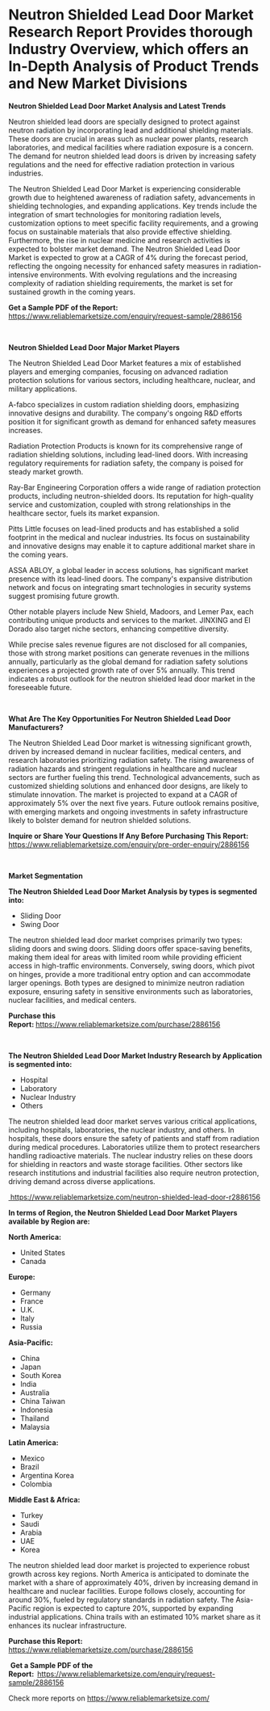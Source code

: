 <p><h1>Neutron Shielded Lead Door Market Research Report Provides thorough Industry Overview, which offers an In-Depth Analysis of Product Trends and New Market Divisions</h1></p><p><strong>Neutron Shielded Lead Door Market Analysis and Latest Trends</strong></p>
<p><p>Neutron shielded lead doors are specially designed to protect against neutron radiation by incorporating lead and additional shielding materials. These doors are crucial in areas such as nuclear power plants, research laboratories, and medical facilities where radiation exposure is a concern. The demand for neutron shielded lead doors is driven by increasing safety regulations and the need for effective radiation protection in various industries.</p><p>The Neutron Shielded Lead Door Market is experiencing considerable growth due to heightened awareness of radiation safety, advancements in shielding technologies, and expanding applications. Key trends include the integration of smart technologies for monitoring radiation levels, customization options to meet specific facility requirements, and a growing focus on sustainable materials that also provide effective shielding. Furthermore, the rise in nuclear medicine and research activities is expected to bolster market demand. The Neutron Shielded Lead Door Market is expected to grow at a CAGR of 4% during the forecast period, reflecting the ongoing necessity for enhanced safety measures in radiation-intensive environments. With evolving regulations and the increasing complexity of radiation shielding requirements, the market is set for sustained growth in the coming years.</p></p>
<p><strong>Get a Sample PDF of the Report:&nbsp;</strong> <a href="https://www.reliablemarketsize.com/enquiry/request-sample/2886156?utm_campaign=1743&utm_medium=2&utm_source=Github&utm_content=ia&utm_term=13032025&utm_id=neutron-shielded-lead-door">https://www.reliablemarketsize.com/enquiry/request-sample/2886156</a></p>
<p>&nbsp;</p>
<p><strong>Neutron Shielded Lead Door Major Market Players</strong></p>
<p><p>The Neutron Shielded Lead Door Market features a mix of established players and emerging companies, focusing on advanced radiation protection solutions for various sectors, including healthcare, nuclear, and military applications.</p><p>A-fabco specializes in custom radiation shielding doors, emphasizing innovative designs and durability. The company's ongoing R&D efforts position it for significant growth as demand for enhanced safety measures increases.</p><p>Radiation Protection Products is known for its comprehensive range of radiation shielding solutions, including lead-lined doors. With increasing regulatory requirements for radiation safety, the company is poised for steady market growth.</p><p>Ray-Bar Engineering Corporation offers a wide range of radiation protection products, including neutron-shielded doors. Its reputation for high-quality service and customization, coupled with strong relationships in the healthcare sector, fuels its market expansion.</p><p>Pitts Little focuses on lead-lined products and has established a solid footprint in the medical and nuclear industries. Its focus on sustainability and innovative designs may enable it to capture additional market share in the coming years.</p><p>ASSA ABLOY, a global leader in access solutions, has significant market presence with its lead-lined doors. The company's expansive distribution network and focus on integrating smart technologies in security systems suggest promising future growth.</p><p>Other notable players include New Shield, Madoors, and Lemer Pax, each contributing unique products and services to the market. JINXING and El Dorado also target niche sectors, enhancing competitive diversity.</p><p>While precise sales revenue figures are not disclosed for all companies, those with strong market positions can generate revenues in the millions annually, particularly as the global demand for radiation safety solutions experiences a projected growth rate of over 5% annually. This trend indicates a robust outlook for the neutron shielded lead door market in the foreseeable future.</p></p>
<p>&nbsp;</p>
<p><strong>What Are The Key Opportunities For Neutron Shielded Lead Door Manufacturers?</strong></p>
<p><p>The Neutron Shielded Lead Door market is witnessing significant growth, driven by increased demand in nuclear facilities, medical centers, and research laboratories prioritizing radiation safety. The rising awareness of radiation hazards and stringent regulations in healthcare and nuclear sectors are further fueling this trend. Technological advancements, such as customized shielding solutions and enhanced door designs, are likely to stimulate innovation. The market is projected to expand at a CAGR of approximately 5% over the next five years. Future outlook remains positive, with emerging markets and ongoing investments in safety infrastructure likely to bolster demand for neutron shielded solutions.</p></p>
<p><strong>Inquire or Share Your Questions If Any Before Purchasing This Report:</strong> <a href="https://www.reliablemarketsize.com/enquiry/pre-order-enquiry/2886156?utm_campaign=1743&utm_medium=2&utm_source=Github&utm_content=ia&utm_term=13032025&utm_id=neutron-shielded-lead-door">https://www.reliablemarketsize.com/enquiry/pre-order-enquiry/2886156</a></p>
<p>&nbsp;</p>
<p><strong>Market Segmentation</strong></p>
<p><strong>The Neutron Shielded Lead Door Market Analysis by types is segmented into:</strong></p>
<p><ul><li> Sliding Door</li><li>Swing Door </li></ul></p>
<p><p>The neutron shielded lead door market comprises primarily two types: sliding doors and swing doors. Sliding doors offer space-saving benefits, making them ideal for areas with limited room while providing efficient access in high-traffic environments. Conversely, swing doors, which pivot on hinges, provide a more traditional entry option and can accommodate larger openings. Both types are designed to minimize neutron radiation exposure, ensuring safety in sensitive environments such as laboratories, nuclear facilities, and medical centers.</p></p>
<p><strong>Purchase this Report:&nbsp;</strong><a href="https://www.reliablemarketsize.com/purchase/2886156?utm_campaign=1743&utm_medium=2&utm_source=Github&utm_content=ia&utm_term=13032025&utm_id=neutron-shielded-lead-door">https://www.reliablemarketsize.com/purchase/2886156</a></p>
<p>&nbsp;</p>
<p><strong>The Neutron Shielded Lead Door Market Industry Research by Application is segmented into:</strong></p>
<p><ul><li> Hospital</li><li>Laboratory</li><li>Nuclear Industry</li><li>Others </li></ul></p>
<p><p>The neutron shielded lead door market serves various critical applications, including hospitals, laboratories, the nuclear industry, and others. In hospitals, these doors ensure the safety of patients and staff from radiation during medical procedures. Laboratories utilize them to protect researchers handling radioactive materials. The nuclear industry relies on these doors for shielding in reactors and waste storage facilities. Other sectors like research institutions and industrial facilities also require neutron protection, driving demand across diverse applications.</p></p>
<p><a href="https://www.reliablemarketsize.com/neutron-shielded-lead-door-r2886156?utm_campaign=1743&utm_medium=2&utm_source=Github&utm_content=ia&utm_term=13032025&utm_id=neutron-shielded-lead-door">&nbsp;https://www.reliablemarketsize.com/neutron-shielded-lead-door-r2886156</a></p>
<p><strong>In terms of Region, the Neutron Shielded Lead Door Market Players available by Region are:</strong></p>
<p>
    <p> <strong> North America: </strong>
        <ul>
            <li>United States</li>
            <li>Canada</li>
        </ul>
        </p> 
    <p> <strong> Europe: </strong>
        <ul>
            <li>Germany</li>
            <li>France</li>
            <li>U.K.</li>
            <li>Italy</li>
            <li>Russia</li>
        </ul>
        </p> 
    <p> <strong> Asia-Pacific: </strong>
        <ul>
            <li>China</li>
            <li>Japan</li>
            <li>South Korea</li>
            <li>India</li>
            <li>Australia</li>
            <li>China Taiwan</li>
            <li>Indonesia</li>
            <li>Thailand</li>
            <li>Malaysia</li>
        </ul>
        </p> 
    <p> <strong> Latin America: </strong>
        <ul>
            <li>Mexico</li>
            <li>Brazil</li>
            <li>Argentina Korea</li>
            <li>Colombia</li>
        </ul>
        </p> 
    <p> <strong> Middle East & Africa: </strong>
        <ul>
            <li>Turkey</li>
            <li>Saudi</li>
            <li>Arabia</li>
            <li>UAE</li>
            <li>Korea</li>
        </ul>
    </p>
    </p>
<p><p>The neutron shielded lead door market is projected to experience robust growth across key regions. North America is anticipated to dominate the market with a share of approximately 40%, driven by increasing demand in healthcare and nuclear facilities. Europe follows closely, accounting for around 30%, fueled by regulatory standards in radiation safety. The Asia-Pacific region is expected to capture 20%, supported by expanding industrial applications. China trails with an estimated 10% market share as it enhances its nuclear infrastructure.</p></p>
<p><strong>Purchase this Report: </strong><a href="https://www.reliablemarketsize.com/purchase/2886156?utm_campaign=1743&utm_medium=2&utm_source=Github&utm_content=ia&utm_term=13032025&utm_id=neutron-shielded-lead-door">https://www.reliablemarketsize.com/purchase/2886156</a></p>
<p>&nbsp;<strong>Get a Sample PDF of the Report:&nbsp;&nbsp;</strong><a href="https://www.reliablemarketsize.com/enquiry/request-sample/2886156?utm_campaign=1743&utm_medium=2&utm_source=Github&utm_content=ia&utm_term=13032025&utm_id=neutron-shielded-lead-door">https://www.reliablemarketsize.com/enquiry/request-sample/2886156</a></p>
<p><strong></strong></p>
<p>Check more reports on <a href="https://www.reliablemarketsize.com/?utm_campaign=1743&utm_medium=2&utm_source=Github&utm_content=ia&utm_term=13032025&utm_id=neutron-shielded-lead-door">https://www.reliablemarketsize.com/</a></p>
